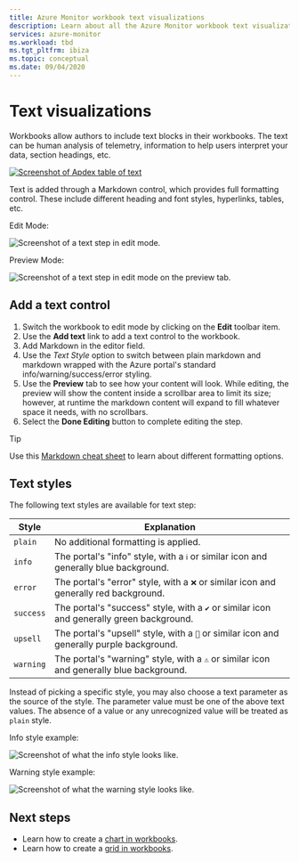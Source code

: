 ```yaml
---
title: Azure Monitor workbook text visualizations
description: Learn about all the Azure Monitor workbook text visualizations.
services: azure-monitor
ms.workload: tbd
ms.tgt_pltfrm: ibiza
ms.topic: conceptual
ms.date: 09/04/2020
---
```

# Text visualizations

Workbooks allow authors to include text blocks in their workbooks. The text can be human analysis of telemetry, information to help users interpret your data, section headings, etc.

[![Screenshot of Apdex table of text](./media/workbooks-text-visualizations/apdex.png)](./media/workbooks-text-visualizations/apdex.png#lightbox)

Text is added through a Markdown control, which provides full formatting control. These include different heading and font styles, hyperlinks, tables, etc.

Edit Mode:

![Screenshot of a text step in edit mode.](./media/workbooks-text-visualizations/text-edit-mode.png)

Preview Mode:

![Screenshot of a text step in edit mode on the preview tab.](./media/workbooks-text-visualizations/text-edit-mode-preview.png)

## Add a text control

1. Switch the workbook to edit mode by clicking on the **Edit** toolbar item.
2. Use the **Add text** link to add a text control to the workbook.
3. Add Markdown in the editor field.
4. Use the *Text Style* option to switch between plain markdown and markdown wrapped with the Azure portal's standard info/warning/success/error styling.
5. Use the **Preview** tab to see how your content will look. While editing, the preview will show the content inside a scrollbar area to limit its size; however, at runtime the markdown content will expand to fill whatever space it needs, with no scrollbars.
6. Select the **Done Editing** button to complete editing the step.

> [!TIP]
> Use this [Markdown cheat sheet](https://github.com/adam-p/markdown-here/wiki/Markdown-Cheatsheet) to learn about different formatting options.

## Text styles

The following text styles are available for text step:

| Style     | Explanation                                                                               |
|-----------|-------------------------------------------------------------------------------------------|
| `plain`   | No additional formatting is applied.                                                      |
| `info`    | The portal's "info" style, with a  `ℹ` or similar icon and generally blue background.      |
| `error`   | The portal's "error" style, with a `❌` or similar icon and generally red background.     |
| `success` | The portal's "success" style, with a `✔` or similar icon and generally green background.  |
| `upsell`  | The portal's "upsell" style, with a `🚀` or similar icon and generally purple background. |
| `warning` | The portal's "warning" style, with a `⚠` or similar icon and generally blue background.   |

Instead of picking a specific style, you may also choose a text parameter as the source of the style. The parameter value must be one of the above text values. The absence of a value or any unrecognized value will be treated as `plain` style.

Info style example:

![Screenshot of what the info style looks like.](./media/workbooks-text-visualizations/text-preview-info-style.png)

Warning style example:

![Screenshot of what the warning style looks like.](./media/workbooks-text-visualizations/text-warning-style.png)

## Next steps

* Learn how to create a [chart in workbooks](workbooks-chart-visualizations.md).
* Learn how to create a [grid in workbooks](workbooks-grid-visualizations.md).
